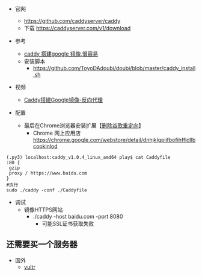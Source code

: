 - 官网
    - https://github.com/caddyserver/caddy
    - 下载 https://caddyserver.com/v1/download

- 参考
    - [caddy 搭建google 镜像,很容易](https://www.banwagongzw.com/33.html)
    - 安装脚本
        - https://github.com/ToyoDAdoubi/doubi/blob/master/caddy_install.sh

- 视频
    - [Caddy搭建Google镜像-反向代理](https://www.bilibili.com/video/av79726017/)

- 配置
    - 最后在Chrome浏览器安装扩展【[删除谷歌重定向](https://github.com/kodango/Remove-Google-Redirection)】
        - Chrome 网上应用店 https://chrome.google.com/webstore/detail/dnhjklgpiifbofihffldllbcopkinlod
```shell script
(.py3) localhost:caddy_v1.0.4_linux_amd64 play$ cat Caddyfile
:80 {
 gzip
 proxy / https://www.baidu.com
}
#执行
sudo ./caddy -conf ./Caddyfile
```    

- 调试
    - 镜像HTTPS网站
        - ./caddy -host baidu.com -port 8080
            - 可能SSL证书获取失败
        
## 还需要买一个服务器   
- 国外
    - [vultr](https://www.vultr.com/?ref=8349543) 